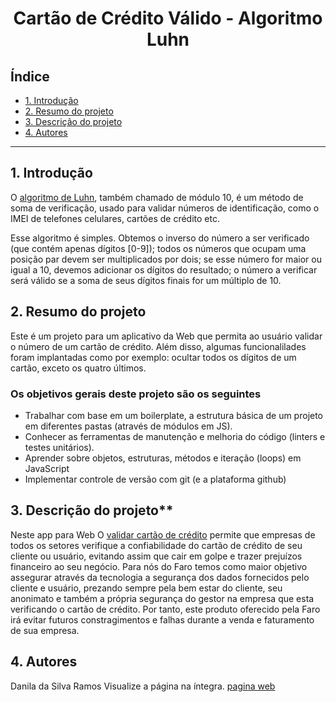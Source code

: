 # <h1 align="center"> Cartão de Crédito Válido  - Algoritmo Luhn </h1>

## Índice

* [1. Introdução](#1-Introdução)
* [2. Resumo do projeto](#2-resumo-do-projeto)
* [3. Descrição do projeto](#3-descrição-do-projeto)
* [4. Autores](#4-autores)

***

## 1. Introdução

O [algoritmo de Luhn](https://en.wikipedia.org/wiki/Luhn_algorithm), também
chamado de módulo 10, é um método de soma de verificação, usado para validar
números de identificação, como o IMEI de telefones celulares, cartões de crédito
etc.

Esse algoritmo é simples. Obtemos o inverso do número a ser verificado (que
contém apenas dígitos [0-9]); todos os números que ocupam uma posição par devem
ser multiplicados por dois; se esse número for maior ou igual a 10, devemos
adicionar os dígitos do resultado; o número a verificar será válido se a soma de
seus dígitos finais for um múltiplo de 10.

## 2. Resumo do projeto

Este é um projeto para um aplicativo da Web que permita ao usuário
validar o número de um cartão de crédito.  Além disso, algumas funcionalilades
foram implantadas como por exemplo: ocultar todos os dígitos de um cartão, exceto
os quatro últimos.


### Os objetivos gerais deste projeto são os seguintes

* Trabalhar com base em um boilerplate, a estrutura básica de um projeto em diferentes
  pastas (através de módulos em JS).
* Conhecer as ferramentas de manutenção e melhoria do código (linters e testes
  unitários).
* Aprender sobre objetos, estruturas, métodos e iteração (loops) em JavaScript
* Implementar controle de versão com git (e a plataforma github)


## 3. Descrição do projeto**

Neste app para Web O [validar cartão de crédito](https://danilaramos.github.io/SAP009-card-validation/) permite que 
empresas de todos os setores verifique a confiabilidade do cartão de crédito de seu cliente ou usuário, 
evitando assim que cair em golpe e trazer prejuízos financeiro ao seu negócio.
Para nós do Faro temos como maior objetivo assegurar através da tecnologia a segurança
dos dados fornecidos pelo cliente e usuário, prezando sempre pela bem estar do cliente, seu
anonimato e também a própria segurança do gestor na empresa que esta verificando o cartão 
de crédito.
Por tanto, este produto oferecido pela Faro irá evitar futuros constragimentos e falhas
durante a venda e faturamento de sua empresa. 


## 4. Autores

Danila da Silva Ramos
Visualize a página na íntegra. [pagina web](https://danilaramos.github.io/SAP009-card-validation/src/)





